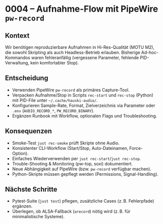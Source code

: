 # 0004 – Aufnahme-Flow mit PipeWire `pw-record`

## Kontext

Wir benötigen reproduzierbare Aufnahmen in Hi-Res-Qualität (MOTU M2), die sowohl Skripting als auch Headless-Betrieb erlauben. Bisherige Ad-hoc-Kommandos waren fehleranfällig (vergessene Parameter, fehlende PID-Verwaltung, kein komfortabler Stop).

## Entscheidung

- Verwenden PipeWire `pw-record` als primäres Capture-Tool.
- Verpacken Aufnahme/Stop in Scripts `rec-start` und `rec-stop` (Python) mit PID-File unter `~/.cache/hauski-audio/`.
- Konfigurieren Sample-Rate, Format, Zielverzeichnis via Parameter oder `.env` (`AUDIO_RECORD_*`, `PW_RECORD_BINARY`).
- Ergänzen Runbook mit Workflow, optionalen Flags und Troubleshooting.

## Konsequenzen

- Smoke-Test `just rec-smoke` prüft Skripte ohne Audio.
- Konsistenter CLI-Workflow (Start/Stop, Auto-Dateinamen, Force-Option).
- Einfaches Wiederverwenden per `just rec-start`/`just rec-stop`.
- Trouble-Shooting & Monitoring (pw-top, soxi) dokumentiert.
- Neue Abhängigkeit auf PipeWire (bzw. `pw-record` verfügbar machen).
- Python-Skripte müssen gepflegt werden (Permissions, Signal-Handling).

## Nächste Schritte

- Pytest-Suite (`just test`) pflegen, zusätzliche Cases (z. B. Fehlerpfade) ergänzen.
- Überlegen, ob ALSA-Fallback (`arecord`) nötig wird (z. B. für minimalistische Systeme).
